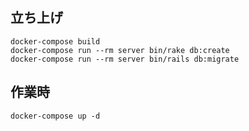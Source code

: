 
## 立ち上げ
```
docker-compose build
docker-compose run --rm server bin/rake db:create
docker-compose run --rm server bin/rails db:migrate
```

## 作業時
```
docker-compose up -d
```

